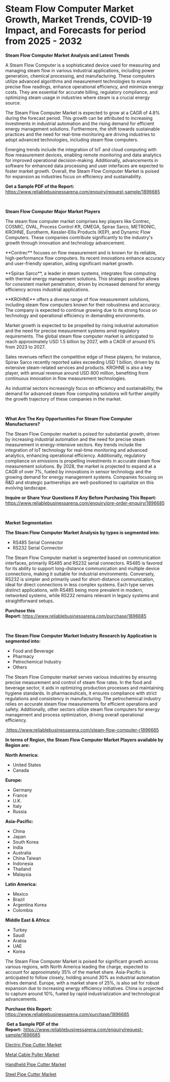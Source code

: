 <p><h1>Steam Flow Computer Market Growth, Market Trends, COVID-19 Impact, and Forecasts for period from 2025 - 2032</h1></p><p><strong>Steam Flow Computer Market Analysis and Latest Trends</strong></p>
<p><p>A Steam Flow Computer is a sophisticated device used for measuring and managing steam flow in various industrial applications, including power generation, chemical processing, and manufacturing. These computers utilize advanced algorithms and measurement technologies to ensure precise flow readings, enhance operational efficiency, and minimize energy costs. They are essential for accurate billing, regulatory compliance, and optimizing steam usage in industries where steam is a crucial energy source.</p><p>The Steam Flow Computer Market is expected to grow at a CAGR of 4.8% during the forecast period. This growth can be attributed to increasing investments in industrial automation and the rising demand for efficient energy management solutions. Furthermore, the shift towards sustainable practices and the need for real-time monitoring are driving industries to adopt advanced technologies, including steam flow computers. </p><p>Emerging trends include the integration of IoT and cloud computing with flow measurement devices, enabling remote monitoring and data analytics for improved operational decision-making. Additionally, advancements in software for enhanced data processing and user interfaces are expected to foster market growth. Overall, the Steam Flow Computer Market is poised for expansion as industries focus on efficiency and sustainability.</p></p>
<p><strong>Get a Sample PDF of the Report:&nbsp;</strong> <a href="https://www.reliablebusinessarena.com/enquiry/request-sample/1896685?utm_campaign=2209&utm_medium=2&utm_source=Github&utm_content=ia&utm_term=11042025&utm_id=steam-flow-computer">https://www.reliablebusinessarena.com/enquiry/request-sample/1896685</a></p>
<p>&nbsp;</p>
<p><strong>Steam Flow Computer Major Market Players</strong></p>
<p><p>The steam flow computer market comprises key players like Contrec, COSMIC, OVAL, Process Control Kft, OMEGA, Spirax Sarco, METRONIC, KROHNE, Eurotherm, Kessler-Ellis Products (KEP), and Dynamic Flow Computers. These companies contribute significantly to the industry's growth through innovation and technology advancement.</p><p>**Contrec** focuses on flow measurement and is known for its reliable, high-performance flow computers. Its recent innovations enhance accuracy and user-friendly operation, aiding significant market growth.</p><p>**Spirax Sarco**, a leader in steam systems, integrates flow computing with thermal energy management solutions. This strategic position allows for consistent market penetration, driven by increased demand for energy efficiency across industrial applications.</p><p>**KROHNE** offers a diverse range of flow measurement solutions, including steam flow computers known for their robustness and accuracy. The company is expected to continue growing due to its strong focus on technology and operational efficiency in demanding environments.</p><p>Market growth is expected to be propelled by rising industrial automation and the need for precise measurement systems amid regulatory requirements. The global steam flow computer market is anticipated to reach approximately USD 1.5 billion by 2027, with a CAGR of around 6% from 2023 to 2027.</p><p>Sales revenues reflect the competitive edge of these players; for instance, Spirax Sarco recently reported sales exceeding USD 1 billion, driven by its extensive steam-related services and products. KROHNE is also a key player, with annual revenue around USD 800 million, benefiting from continuous innovation in flow measurement technologies.</p><p>As industrial sectors increasingly focus on efficiency and sustainability, the demand for advanced steam flow computing solutions will further amplify the growth trajectory of these companies in the market.</p></p>
<p>&nbsp;</p>
<p><strong>What Are The Key Opportunities For Steam Flow Computer Manufacturers?</strong></p>
<p><p>The Steam Flow Computer market is poised for substantial growth, driven by increasing industrial automation and the need for precise steam measurement in energy-intensive sectors. Key trends include the integration of IoT technology for real-time monitoring and advanced analytics, enhancing operational efficiency. Additionally, regulatory compliance on emissions is propelling investments in accurate steam flow measurement solutions. By 2028, the market is projected to expand at a CAGR of over 7%, fueled by innovations in sensor technology and the growing demand for energy management systems. Companies focusing on R&D and strategic partnerships are well-positioned to capitalize on this evolving landscape.</p></p>
<p><strong>Inquire or Share Your Questions If Any Before Purchasing This Report:</strong> <a href="https://www.reliablebusinessarena.com/enquiry/pre-order-enquiry/1896685?utm_campaign=2209&utm_medium=2&utm_source=Github&utm_content=ia&utm_term=11042025&utm_id=steam-flow-computer">https://www.reliablebusinessarena.com/enquiry/pre-order-enquiry/1896685</a></p>
<p>&nbsp;</p>
<p><strong>Market Segmentation</strong></p>
<p><strong>The Steam Flow Computer Market Analysis by types is segmented into:</strong></p>
<p><ul><li>RS485 Serial Connector</li><li>RS232 Serial Connector</li></ul></p>
<p><p>The Steam Flow Computer market is segmented based on communication interfaces, primarily RS485 and RS232 serial connectors. RS485 is favored for its ability to support long-distance communication and multiple device connections, making it suitable for industrial environments. Conversely, RS232 is simpler and primarily used for short-distance communication, ideal for direct connections in less complex systems. Each type serves distinct applications, with RS485 being more prevalent in modern, networked systems, while RS232 remains relevant in legacy systems and straightforward setups.</p></p>
<p><strong>Purchase this Report:&nbsp;</strong><a href="https://www.reliablebusinessarena.com/purchase/1896685?utm_campaign=2209&utm_medium=2&utm_source=Github&utm_content=ia&utm_term=11042025&utm_id=steam-flow-computer">https://www.reliablebusinessarena.com/purchase/1896685</a></p>
<p>&nbsp;</p>
<p><strong>The Steam Flow Computer Market Industry Research by Application is segmented into:</strong></p>
<p><ul><li>Food and Beverage</li><li>Pharmacy</li><li>Petrochemical Industry</li><li>Others</li></ul></p>
<p><p>The Steam Flow Computer market serves various industries by ensuring precise measurement and control of steam flow rates. In the food and beverage sector, it aids in optimizing production processes and maintaining hygiene standards. In pharmaceuticals, it ensures compliance with strict regulations and consistency in manufacturing. The petrochemical industry relies on accurate steam flow measurements for efficient operations and safety. Additionally, other sectors utilize steam flow computers for energy management and process optimization, driving overall operational efficiency.</p></p>
<p><a href="https://www.reliablebusinessarena.com/steam-flow-computer-r1896685?utm_campaign=2209&utm_medium=2&utm_source=Github&utm_content=ia&utm_term=11042025&utm_id=steam-flow-computer">&nbsp;https://www.reliablebusinessarena.com/steam-flow-computer-r1896685</a></p>
<p><strong>In terms of Region, the Steam Flow Computer Market Players available by Region are:</strong></p>
<p>
    <p> <strong> North America: </strong>
        <ul>
            <li>United States</li>
            <li>Canada</li>
        </ul>
        </p> 
    <p> <strong> Europe: </strong>
        <ul>
            <li>Germany</li>
            <li>France</li>
            <li>U.K.</li>
            <li>Italy</li>
            <li>Russia</li>
        </ul>
        </p> 
    <p> <strong> Asia-Pacific: </strong>
        <ul>
            <li>China</li>
            <li>Japan</li>
            <li>South Korea</li>
            <li>India</li>
            <li>Australia</li>
            <li>China Taiwan</li>
            <li>Indonesia</li>
            <li>Thailand</li>
            <li>Malaysia</li>
        </ul>
        </p> 
    <p> <strong> Latin America: </strong>
        <ul>
            <li>Mexico</li>
            <li>Brazil</li>
            <li>Argentina Korea</li>
            <li>Colombia</li>
        </ul>
        </p> 
    <p> <strong> Middle East & Africa: </strong>
        <ul>
            <li>Turkey</li>
            <li>Saudi</li>
            <li>Arabia</li>
            <li>UAE</li>
            <li>Korea</li>
        </ul>
    </p>
    </p>
<p><p>The Steam Flow Computer Market is poised for significant growth across various regions, with North America leading the charge, expected to account for approximately 35% of the market share. Asia-Pacific is anticipated to follow closely, holding around 30% as industrial automation drives demand. Europe, with a market share of 25%, is also set for robust expansion due to increasing energy efficiency initiatives. China is projected to capture around 10%, fueled by rapid industrialization and technological advancements.</p></p>
<p><strong>Purchase this Report: </strong><a href="https://www.reliablebusinessarena.com/purchase/1896685?utm_campaign=2209&utm_medium=2&utm_source=Github&utm_content=ia&utm_term=11042025&utm_id=steam-flow-computer">https://www.reliablebusinessarena.com/purchase/1896685</a></p>
<p>&nbsp;<strong>Get a Sample PDF of the Report:&nbsp;&nbsp;</strong><a href="https://www.reliablebusinessarena.com/enquiry/request-sample/1896685?utm_campaign=2209&utm_medium=2&utm_source=Github&utm_content=ia&utm_term=11042025&utm_id=steam-flow-computer">https://www.reliablebusinessarena.com/enquiry/request-sample/1896685</a></p>
<p><strong></strong></p>
<p><p><a href="https://github.com/kaddahblejc/Market-Research-Report-List-1/blob/main/electric-pipe-cutter-market.md?utm_campaign=2209&utm_medium=2&utm_source=Github&utm_content=ia&utm_term=11042025&utm_id=steam-flow-computer">Electric Pipe Cutter Market</a></p><p><a href="https://github.com/tanckfelli84/Market-Research-Report-List-1/blob/main/metal-cable-puller-market.md?utm_campaign=2209&utm_medium=2&utm_source=Github&utm_content=ia&utm_term=11042025&utm_id=steam-flow-computer">Metal Cable Puller Market</a></p><p><a href="https://github.com/wakerizaak8g/Market-Research-Report-List-1/blob/main/handheld-pipe-cutter-market.md?utm_campaign=2209&utm_medium=2&utm_source=Github&utm_content=ia&utm_term=11042025&utm_id=steam-flow-computer">Handheld Pipe Cutter Market</a></p><p><a href="https://github.com/pidlisseas/Market-Research-Report-List-1/blob/main/steel-pipe-cutter-market.md?utm_campaign=2209&utm_medium=2&utm_source=Github&utm_content=ia&utm_term=11042025&utm_id=steam-flow-computer">Steel Pipe Cutter Market</a></p></p>
